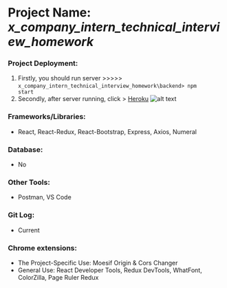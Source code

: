 # Project Name: *x_company_intern_technical_interview_homework*
### Project Deployment:
1) Firstly, you should run server >>>>> <code>x_company_intern_technical_interview_homework\backend> npm start</code>
2) Secondly, after server running, click > [Heroku](https://get-epias-apidata-barisd-v2.herokuapp.com/)
![alt text](https://github.com/BarisGc/Images/blob/main/sample_table_photo.PNG)
### Frameworks/Libraries:
- React, React-Redux, React-Bootstrap, Express, Axios, Numeral
### Database:
- No
### Other Tools:
- Postman, VS Code
### Git Log:
- Current
### Chrome extensions:
- The Project-Specific Use: Moesif Origin & Cors Changer
- General Use: React Developer Tools, Redux DevTools, WhatFont, ColorZilla, Page Ruler Redux




